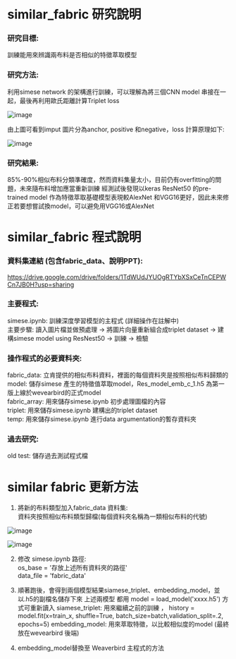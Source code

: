 # similar_fabric 研究說明

### 研究目標:  
訓練能用來辨識兩布料是否相似的特徵萃取模型

### 研究方法:  
利用simese network 的架構進行訓練，可以理解為將三個CNN model 串接在一起，最後再利用歐氏距離計算Triplet loss  
  
![image](https://user-images.githubusercontent.com/86472351/153794971-e409a701-dd05-4d8f-95f8-1b9e0c3a1a6a.png)
  
由上圖可看到imput 圖片分為anchor, positive 和negative，loss 計算原理如下:  
  
![image](https://user-images.githubusercontent.com/86472351/153796035-ed101d2c-4b3f-48af-b07a-59acd86e48bc.png)  
  
### 研究結果: 
85%-90%相似布料分類準確度，然而資料集量太小，目前仍有overfitting的問題，未來隨布料增加應當重新訓練
經測試後發現以keras ResNet50 的pre-trained model 作為特徵萃取基礎模型表現較AlexNet 和VGG16更好，因此未來修正若要想嘗試換model，可以避免用VGG16或AlexNet

  
    
# similar_fabric 程式說明

### 資料集連結 (包含fabric_data、說明PPT):  
https://drive.google.com/drive/folders/1TdWUdJYUOgRTYbXSxCeTnCEPWCn7JB0H?usp=sharing

### 主要程式:  
simese.ipynb: 訓練深度學習模型的主程式 (詳細操作在註解中)  
主要步驟: 讀入圖片檔並做預處理 -> 將圖片向量重新組合成triplet dataset -> 建構simese model using ResNest50 -> 訓練 -> 檢驗  

### 操作程式的必要資料夾:  
fabric_data: 立肯提供的相似布料資料，裡面的每個資料夾是按照相似布料歸類的  
model: 儲存simese 產生的特徵值萃取model，Res_model_emb_c_1.h5 為第一版上線於wevearbird的正式model  
fabric_array: 用來儲存simese.ipynb 初步處理圖檔的內容  
triplet: 用來儲存simese.ipynb 建構出的triplet dataset  
temp: 用來儲存simese.ipynb 進行data argumentation的暫存資料夾  

### 過去研究:  
old test: 儲存過去測試程式檔
  
  
# similar fabric 更新方法
1. 將新的布料類型加入fabric_data 資料集:  
資料夾按照相似布料類型歸檔(每個資料夾名稱為一類相似布料的代號) 
  
![image](https://user-images.githubusercontent.com/86472351/153983251-e412270a-1cb9-4275-bced-f755b3b5ca3c.png)  
  
![image](https://user-images.githubusercontent.com/86472351/153983698-5057908c-d1da-4690-b70e-55caa33c5f34.png)  

2. 修改 simese.ipynb 路徑:  
os_base = '存放上述所有資料夾的路徑'  
data_file = 'fabric_data'   

3. 順著跑後，會得到兩個模型結果siamese_triplet、embedding_model，並以.h5的副檔名儲存下來
上述兩模型 都用 model = load_model('xxxx.h5') 方式可重新讀入
siamese_triplet: 用來繼續之前的訓練 ， history = model.fit(x=train_x, shuffle=True, batch_size=batch,validation_split=.2, epochs=5)
embedding_model: 用來萃取特徵，以比較相似度的model (最終放在wevearbird 後端)    

4. embedding_model替換至 Weaverbird 主程式的方法


